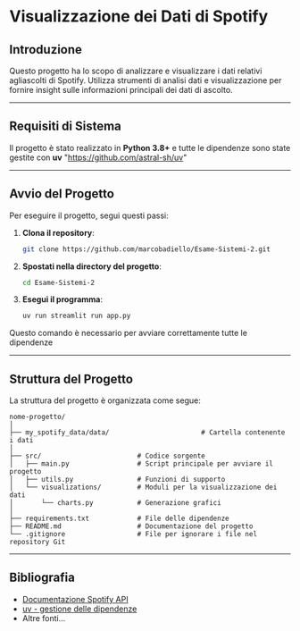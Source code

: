 # Visualizzazione dei Dati di Spotify

## Introduzione  
Questo progetto ha lo scopo di analizzare e visualizzare i dati relativi agliascolti di Spotify. Utilizza strumenti di analisi dati e visualizzazione per fornire insight sulle informazioni
principali dei dati di ascolto.

---

## Requisiti di Sistema  
Il progetto è stato realizzato in **Python 3.8+** e tutte
le dipendenze sono state gestite con **uv** "https://github.com/astral-sh/uv"


---

## Avvio del Progetto  
Per eseguire il progetto, segui questi passi:  

1. **Clona il repository**:  
   ```bash
   git clone https://github.com/marcobadiello/Esame-Sistemi-2.git
   ```

2. **Spostati nella directory del progetto**:  
   ```bash
   cd Esame-Sistemi-2
   ```

3. **Esegui il programma**:  
   ```bash
   uv run streamlit run app.py
   ```
Questo comando è necessario per avviare correttamente tutte le dipendenze

---

## Struttura del Progetto  

La struttura del progetto è organizzata come segue:

```plaintext
nome-progetto/
│
├── my_spotify_data/data/                       # Cartella contenente i dati
│
├── src/                        # Codice sorgente
│   ├── main.py                 # Script principale per avviare il progetto
│   ├── utils.py                # Funzioni di supporto
│   └── visualizations/         # Moduli per la visualizzazione dei dati
│       └── charts.py           # Generazione grafici
│
├── requirements.txt            # File delle dipendenze
├── README.md                   # Documentazione del progetto
└── .gitignore                  # File per ignorare i file nel repository Git
```

---

## Bibliografia  
- [Documentazione Spotify API](https://developer.spotify.com/documentation/web-api/)  
- [uv - gestione delle dipendenze](https://github.com/astral-sh/uv)  
- Altre fonti...
